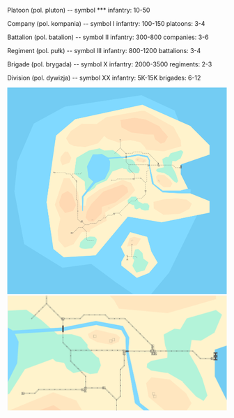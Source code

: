 
Platoon (pol. pluton) -- symbol ***
  infantry: 10-50

Company (pol. kompania) -- symbol I
  infantry: 100-150
  platoons: 3-4

Battalion (pol. batalion) -- symbol II
  infantry: 300-800
  companies: 3-6

Regiment (pol. pułk) -- symbol III
  infantry: 800-1200
  battalions: 3-4

Brigade (pol. brygada) -- symbol X
  infantry: 2000-3500
  regiments: 2-3

Division (pol. dywizja) -- symbol XX
  infantry: 5K-15K
  brigades: 6-12

![plot](./demo-map-0.png)
![plot](./demo-map-1.png)
